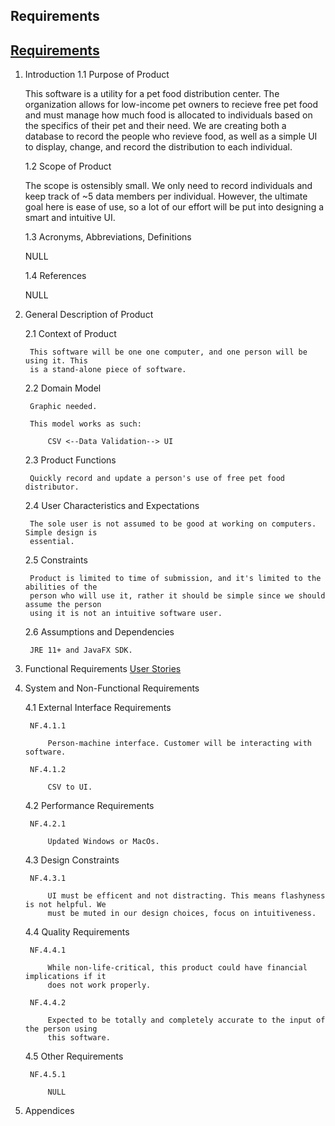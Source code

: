 ## Requirements
## [Requirements](https://diegomorales30.github.io/NullPointersWebsite/requirements)

1. Introduction
    1.1 Purpose of Product

    This software is a utility for a pet food distribution center. The 
    organization allows for low-income pet owners to recieve free pet food 
    and must manage how much food is allocated to individuals based on the 
    specifics of their pet and their need. We are creating both a database 
    to record the people who revieve food, as well as a simple UI to display, 
    change, and record the distribution to each individual.
    
    1.2 Scope of Product

    The scope is ostensibly small. We only need to record individuals and keep track 
    of ~5 data members per individual. However, the ultimate goal here is ease of use, 
    so a lot of our effort will be put into designing a smart and intuitive UI.
    
    1.3 Acronyms, Abbreviations, Definitions

    NULL

    1.4 References

    NULL

2. General Description of Product

    2.1 Context of Product

        This software will be one one computer, and one person will be using it. This 
        is a stand-alone piece of software. 

    2.2 Domain Model 

        Graphic needed. 

        This model works as such:

            CSV <--Data Validation--> UI
    
    2.3 Product Functions

        Quickly record and update a person's use of free pet food distributor. 


    2.4 User Characteristics and Expectations

        The sole user is not assumed to be good at working on computers. Simple design is 
        essential.

    2.5 Constraints

        Product is limited to time of submission, and it's limited to the abilities of the 
        person who will use it, rather it should be simple since we should assume the person 
        using it is not an intuitive software user. 

    2.6 Assumptions and Dependencies

        JRE 11+ and JavaFX SDK.

3. Functional Requirements
 [User Stories](https://diegomorales30.github.io/NullPointersWebsite/user)


4. System and Non-Functional Requirements

    4.1 External Interface Requirements 

        NF.4.1.1

            Person-machine interface. Customer will be interacting with software.

        NF.4.1.2

            CSV to UI.

            
    4.2 Performance Requirements

        NF.4.2.1

            Updated Windows or MacOs.


    4.3 Design Constraints

        NF.4.3.1

            UI must be efficent and not distracting. This means flashyness is not helpful. We 
            must be muted in our design choices, focus on intuitiveness. 

    4.4 Quality Requirements

        NF.4.4.1

            While non-life-critical, this product could have financial implications if it 
            does not work properly.

        NF.4.4.2

            Expected to be totally and completely accurate to the input of the person using 
            this software. 


    4.5 Other Requirements

        NF.4.5.1

            NULL
            

5. Appendices